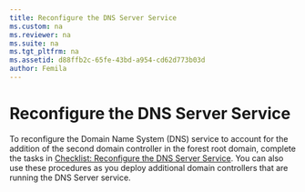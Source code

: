 ```yaml
---
title: Reconfigure the DNS Server Service
ms.custom: na
ms.reviewer: na
ms.suite: na
ms.tgt_pltfrm: na
ms.assetid: d88ffb2c-65fe-43bd-a954-cd62d773b03d
author: Femila
---
```

# Reconfigure the DNS Server Service
To reconfigure the Domain Name System \(DNS\) service to account for the addition of the second domain controller in the forest root domain, complete the tasks in [Checklist: Reconfigure the DNS Server Service](../Topic/Checklist--Reconfigure-the-DNS-Server-Service.md). You can also use these procedures as you deploy additional domain controllers that are running the DNS Server service.  
  
